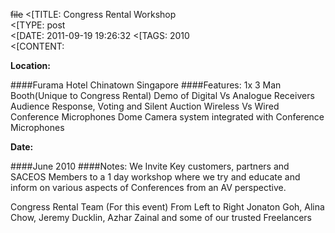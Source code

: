 ~~file~~
<[TITLE: 	Congress Rental Workshop	
<[TYPE: 	post	
<[DATE: 	2011-09-19 19:26:32	
<[TAGS: 	2010	
<[CONTENT: 	

**Location:**

####Furama Hotel Chinatown
Singapore
####Features:
1x 3 Man Booth(Unique to Congress Rental)
Demo of Digital Vs Analogue Receivers
Audience Response, Voting and Silent Auction
Wireless Vs Wired Conference Microphones
Dome Camera system integrated
with Conference Microphones

**Date:**

####June 2010
####Notes:
We Invite Key customers, partners and SACEOS Members to a 1 day workshop where we try and educate and inform on various aspects of Conferences from an AV perspective.




Congress Rental Team (For this event) From Left to Right Jonaton Goh, Alina Chow, Jeremy Ducklin, Azhar Zainal and some of our trusted Freelancers






